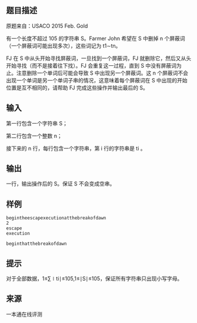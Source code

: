 ## 题目描述

原题来自：USACO 2015 Feb. Gold

有一个长度不超过 105 的字符串 S。Farmer John 希望在 S 中删掉 n 个屏蔽词（一个屏蔽词可能出现多次），这些词记为 t1∼tn。

FJ 在 S 中从头开始寻找屏蔽词，一旦找到一个屏蔽词，FJ 就删除它，然后又从头开始寻找（而不是接着往下找）。FJ 会重复这一过程，直到 S 中没有屏蔽词为止。注意删除一个单词后可能会导致 S 中出现另一个屏蔽词。这 n 个屏蔽词不会出现一个单词是另一个单词子串的情况，这意味着每个屏蔽词在 S 中出现的开始位置是互不相同的，请帮助 FJ 完成这些操作并输出最后的 S。

## 输入

第一行包含一个字符串 S；

第二行包含一个整数 n；

接下来的 n 行，每行包含一个字符串，第 i 行的字符串是 ti​​ 。

## 输出

一行，输出操作后的 S。保证 S 不会变成空串。

## 样例

```input1
begintheescapexecutionatthebreakofdawn
2
escape
execution
```

```output1
beginthatthebreakofdawn
```

## 提示

对于全部数据，1≤∑∣ti∣≤105,1≤∣S∣≤105​​ ，保证所有字符串只出现小写字母。


 ## 来源

 一本通在线评测 